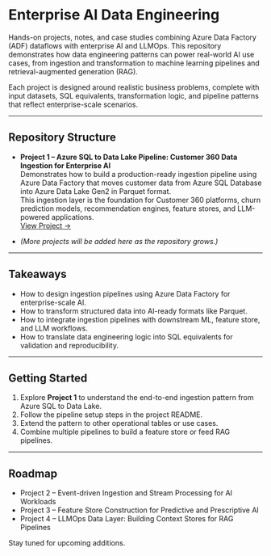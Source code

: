 # Enterprise AI Data Engineering

Hands-on projects, notes, and case studies combining Azure Data Factory (ADF) dataflows with enterprise AI and LLMOps. This repository demonstrates how data engineering patterns can power real-world AI use cases, from ingestion and transformation to machine learning pipelines and retrieval-augmented generation (RAG).

Each project is designed around realistic business problems, complete with input datasets, SQL equivalents, transformation logic, and pipeline patterns that reflect enterprise-scale scenarios.

---

## Repository Structure

- **Project 1 – Azure SQL to Data Lake Pipeline: Customer 360 Data Ingestion for Enterprise AI**  
  Demonstrates how to build a production-ready ingestion pipeline using Azure Data Factory that moves customer data from Azure SQL Database into Azure Data Lake Gen2 in Parquet format.  
  This ingestion layer is the foundation for Customer 360 platforms, churn prediction models, recommendation engines, feature stores, and LLM-powered applications.  
  [View Project →](./project1-azure-sql-to-datalake/README.md)

- *(More projects will be added here as the repository grows.)*

---

## Takeaways

- How to design ingestion pipelines using Azure Data Factory for enterprise-scale AI.
- How to transform structured data into AI-ready formats like Parquet.
- How to integrate ingestion pipelines with downstream ML, feature store, and LLM workflows.
- How to translate data engineering logic into SQL equivalents for validation and reproducibility.

---

## Getting Started

1. Explore **Project 1** to understand the end-to-end ingestion pattern from Azure SQL to Data Lake.
2. Follow the pipeline setup steps in the project README.
3. Extend the pattern to other operational tables or use cases.
4. Combine multiple pipelines to build a feature store or feed RAG pipelines.

---

## Roadmap

- Project 2 – Event-driven Ingestion and Stream Processing for AI Workloads  
- Project 3 – Feature Store Construction for Predictive and Prescriptive AI  
- Project 4 – LLMOps Data Layer: Building Context Stores for RAG Pipelines  

Stay tuned for upcoming additions.
